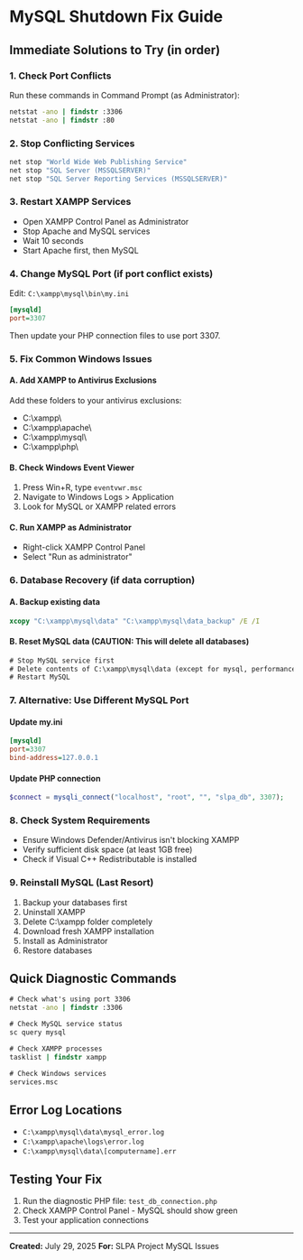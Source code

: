 # MySQL Shutdown Fix Guide

## Immediate Solutions to Try (in order)

### 1. **Check Port Conflicts**

Run these commands in Command Prompt (as Administrator):

```cmd
netstat -ano | findstr :3306
netstat -ano | findstr :80
```

### 2. **Stop Conflicting Services**

```cmd
net stop "World Wide Web Publishing Service"
net stop "SQL Server (MSSQLSERVER)" 
net stop "SQL Server Reporting Services (MSSQLSERVER)"
```

### 3. **Restart XAMPP Services**

- Open XAMPP Control Panel as Administrator
- Stop Apache and MySQL services
- Wait 10 seconds
- Start Apache first, then MySQL

### 4. **Change MySQL Port (if port conflict exists)**

Edit: `C:\xampp\mysql\bin\my.ini`

```ini
[mysqld]
port=3307
```

Then update your PHP connection files to use port 3307.

### 5. **Fix Common Windows Issues**

#### A. Add XAMPP to Antivirus Exclusions

Add these folders to your antivirus exclusions:

- C:\xampp\
- C:\xampp\apache\
- C:\xampp\mysql\
- C:\xampp\php\

#### B. Check Windows Event Viewer

1. Press Win+R, type `eventvwr.msc`
2. Navigate to Windows Logs > Application
3. Look for MySQL or XAMPP related errors

#### C. Run XAMPP as Administrator

- Right-click XAMPP Control Panel
- Select "Run as administrator"

### 6. **Database Recovery (if data corruption)**

#### A. Backup existing data

```cmd
xcopy "C:\xampp\mysql\data" "C:\xampp\mysql\data_backup" /E /I
```

#### B. Reset MySQL data (CAUTION: This will delete all databases)

```cmd
# Stop MySQL service first
# Delete contents of C:\xampp\mysql\data (except for mysql, performance_schema, sys folders)
# Restart MySQL
```

### 7. **Alternative: Use Different MySQL Port**

#### Update my.ini

```ini
[mysqld]
port=3307
bind-address=127.0.0.1
```

#### Update PHP connection

```php
$connect = mysqli_connect("localhost", "root", "", "slpa_db", 3307);
```

### 8. **Check System Requirements**

- Ensure Windows Defender/Antivirus isn't blocking XAMPP
- Verify sufficient disk space (at least 1GB free)
- Check if Visual C++ Redistributable is installed

### 9. **Reinstall MySQL (Last Resort)**

1. Backup your databases first
2. Uninstall XAMPP
3. Delete C:\xampp folder completely
4. Download fresh XAMPP installation
5. Install as Administrator
6. Restore databases

## Quick Diagnostic Commands

```cmd
# Check what's using port 3306
netstat -ano | findstr :3306

# Check MySQL service status
sc query mysql

# Check XAMPP processes
tasklist | findstr xampp

# Check Windows services
services.msc
```

## Error Log Locations

- `C:\xampp\mysql\data\mysql_error.log`
- `C:\xampp\apache\logs\error.log`
- `C:\xampp\mysql\data\[computername].err`

## Testing Your Fix

1. Run the diagnostic PHP file: `test_db_connection.php`
2. Check XAMPP Control Panel - MySQL should show green
3. Test your application connections

---
**Created:** July 29, 2025
**For:** SLPA Project MySQL Issues
